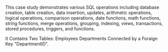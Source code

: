 This case study demonstrates various SQL operations including database creation, table creation, data insertion, updates, arithmetic operations, logical operations, comparison operations, date functions, math functions, string functions, merge operations, grouping, indexing, views, transactions, stored procedures, triggers, and functions.

It Contains Two Tables: Employees
                        Departments
Connected by a Foraign Key "DepartmentID".
